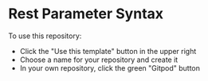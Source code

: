 # Rest Parameter Syntax

To use this repository:
- Click the "Use this template" button in the upper right
- Choose a name for your repository and create it
- In your own repository, click the green "Gitpod" button
